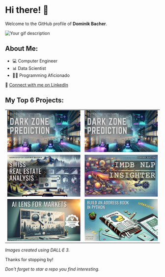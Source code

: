 # Hi there! :raised_hands:

Welcome to the GitHub profile of **Dominik Bacher**.

![Your gif description](path_to_your_gif.gif)

## About Me:
- :computer: Computer Engineer
- :bar_chart: Data Scientist
- :man_technologist: Programming Aficionado

🔗 [Connect with me on LinkedIn](https://www.linkedin.com/in/your-linkedin-username/)

## My Top 6 Projects:

<table cellspacing="0" cellpadding="0" border="0">
  <tr>
    <td><a href="https://github.com/dominik117/cortexia_darkzones_prediction", target="_blank"><img src="images/cortexia_darkzones_prediction/main.png" alt="Cortexia Darkzones Prediction"></a></td>
    <td><a href="https://github.com/dominik117/cortexia_darkzones_prediction", target="_blank"><img src="images/cortexia_darkzones_prediction/main.png" alt="Cortexia Darkzones Prediction"></a></td>
  </tr>
  <tr>
    <td><a href="https://github.com/dominik117/swiss-real-estate-analysis", target="_blank"><img src="images/swiss-real-estate-analysis/main.png" alt="Swiss Real Estate Analysis"></a></td>
    <td><a href="https://github.com/dominik117/IMDb_NLP_Insighter", target="_blank"><img src="images/IMDb_NLP_Insighter/main.png" alt="IMDb NLP Insighter"></a></td>
  </tr>
  <tr>
    <td><a href="https://github.com/dominik117/ai-lens-for-markets", target="_blank"><img src="images/ai-lens-for-markets/main.png" alt="AI Lens For Markets"></a></td>
    <td><a href="https://github.com/dominik117/python_address_book", target="_blank"><img src="images/python_address_book/main.png" alt="Python Address Book"></a></td>
  </tr>
</table>

_Images created using DALL·E 3._


Thanks for stopping by!

_Don't forget to star a repo you find interesting._
